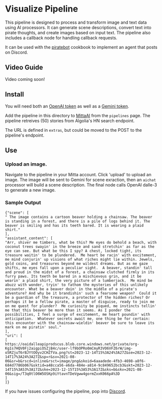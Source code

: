 # Visualize Pipeline
This pipeline is designed to process and transform image and text data using AI processors. It can generate scene descriptions, convert text into pirate thoughts, and create images based on input text. The pipeline also includes a callback node for handling callback requests.

It can be used with the [piratebot](https://github.com/MittaAI/mitta-community/blob/main/cookbooks/piratebot) cookbook to implement an agent that posts on Discord.

## Video Guide
Video coming soon!

## Install
You will need both an [OpenAI token](https://platform.openai.com/api-keys) as well as a [Gemini token](https://makersuite.google.com/app/apikey).

Add the pipeline in this directory to [MittaAI](https://mitta.ai) from the `pipelines` page. The pipeline retreives (50) stories from Algolia's HN search endpoint. 

The URL is defined in `extras`, but could be moved to the POST to the pipeline's endpoint.

## Use
### Upload an image.
Navigate to the pipeline in your Mitta account. Click 'upload' to upload an image. The image will be sent to Gemini for scene exraction, then an `aichat` processor will build a scene description. The final node calls OpenAI dalle-3 to generate a new image.

### Sample Output
```
{"scene": [
" The image contains a cartoon beaver holding a chainsaw. The beaver is standing in a forest, and there is a pile of logs behind it. The beaver is smiling and has its teeth bared. It is wearing a plaid shirt."
],
"assistant_content": [
"Arr, shiver me timbers, what be this? Me eyes do behold a beach, with coconut trees swayin' in the breeze and sand stretchin' as far as the eye can see. But what be this I spy? A chest, locked tight, its treasure waitin' to be plundered.  Me heart be racin' with excitement, me mind conjurin' up visions of what riches might lie within. Jewels, gold coins, and treasures beyond me wildest dreams. But as me gaze shifts, me eyes fall upon a peculiar sight.  A beaver, standin' tall and proud in the midst of a forest, a chainsaw clutched firmly in its furry paws. Its teeth be bared in a mischievous grin, and it be wearin' a plaid shirt, the very picture of a lumberjack.  Me mind be abuzz with wonder, tryin' to fathom the mysteries of this unlikely encounter. What be a beaver doin' in the middle of a pirate's adventure? And why be it brandishin' such a fearsome weapon?  Could it be a guardian of the treasure, a protector of the hidden riches? Or perhaps it be a fellow pirate, a master of disguise, ready to join me on me quest for plunder?  Me curiosity be piqued, me instincts tellin' me that this beaver be more than it seems. As I ponder the possibilities, I feel a surge of excitement, me heart poundin' with anticipation.  Whatever secrets await me, one thing be for certain: this encounter with the chainsaw-wieldin' beaver be sure to leave its mark on me piratin' soul."
],
"uri": [
[
https://oaidalleapiprodscus.blob.core.windows.net/private/org-Kg1s7HQV0Fj2aigpiOSZjB4c/user-lf9bOPRo0mCmyR3VO6VFZ6rW/img-o5RZjuT6rBJYtOOyv2CHZfVa.png?st=2023-12-14T15%3A24%3A27Z&se=2023-12-14T17%3A24%3A27Z&sp=r&sv=2021-08-06&sr=b&rscd=inline&rsct=image/png&skoid=6aaadede-4fb3-4698-a8f6-684d7786b067&sktid=a48cca56-e6da-484e-a814-9c849652bcb3&skt=2023-12-14T15%3A53%3A17Z&ske=2023-12-15T15%3A53%3A17Z&sks=b&skv=2021-08-06&sig=/T3q0tlO6W5OSKp9iYtavnTDeVgww4gormZxxK066pA%3D
]
]}
```

If you have issues configuring the pipeline, pop into [Discord](https://discord.com/invite/SxwcVGQ8j9).